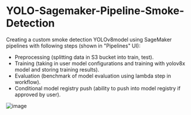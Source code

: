 # YOLO-Sagemaker-Pipeline-Smoke-Detection
 Creating a custom smoke detection YOLOv8model using SageMaker pipelines with following steps (shown in "Pipelines" UI):

 - Preprocessing (splitting data in S3 bucket into train, test).
 - Training (taking in user model configurations and training with yolov8x model and storing training results).
 - Evaluation (benchmark of model evaluation using lambda step in workflow).
 - Conditional model registry push (ability to push into model registry if approved by user).

![image](https://github.com/yasinda-s/YOLO-Sagemaker-Pipeline-Smoke-Detection/assets/60426941/d1859d82-38de-4f47-91bd-d2f57c57d514)

